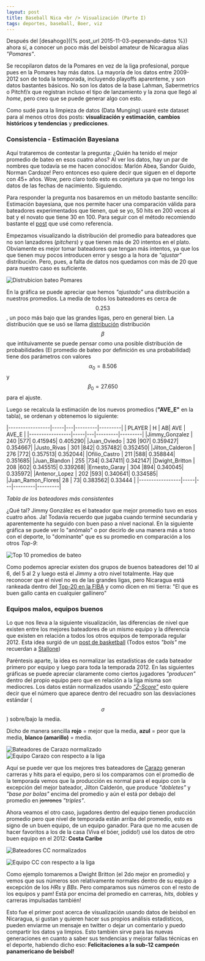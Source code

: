 ```yaml
---
layout: post
title: Baseball Nica <br /> Visualización (Parte I)
tags: deportes, baseball, Boer, viz
---
```


Después del [desahogo]({% post_url 2015-11-03-pepenando-datos %}) ahora sí, a conocer un poco más del beisbol amateur de Nicaragua alias _"Pomares"_.

Se recopilaron datos de la Pomares en vez de la liga profesional, porque pues en la Pomares hay más datos. La mayoría de los datos entre 2009-2012 son de toda la temporada, incluyendo playoffs aparenteme, y son datos bastantes básicos. No son los datos de la base Lahman, Sabermetrics o Pitchf/x que registran incluso el tipo de lanzamiento y la zona que llegó al _home_, pero creo que se puede generar algo con esto.

Como sudé para la limpieza de datos (Data Munging) usaré este dataset para al menos otros dos posts: **visualización y estimación**, **cambios históricos y tendencias** y **predicciones**.

### Consistencia - Estimación Bayesiana

Aquí trataremos de contestar la pregunta: ¿Quién ha tenido el mejor promedio de bateo en esos cuatro años? Al ver los datos, hay un par de nombres que todavía se me hacen conocidos: Marlón Abea, Sandor Guido, Norman Cardoze! Pero entonces eso quiere decir que siguen en el deporte con 45+ años. Wow, pero claro todo esto es conjetura ya que no tengo los datos de las fechas de nacimiento. Siguiendo.

Para responder la pregunta nos basaremos en un método bastante sencillo: Estimación bayesiana, que nos permite hacer una comparación válida para bateadores experimentados que tienen, qué se yo, 50 hits en 200 veces al bat y el novato que tiene 30 en 100. Para seguir con el método recomiendo bastante el [post](http://varianceexplained.org/r/empirical_bayes_baseball/) que usé como referencia.

Empezamos visualizando la distribución del promedio para bateadores que no son lanzadores (_pitchers_) y que tienen más de  20 intentos en el plato. Obviamente es mejor tomar bateadores que tengan más intentos, ya que los que tienen muy pocos introducen error y sesgo a la hora de _"ajustar"_ distribución. Pero, pues, a falta de datos nos quedamos con más de 20 que para nuestro caso es suficiente.

![Distrubicion bateo Pomares](/img/beis/ave_distro.png )

En la gráfica se puede apreciar que hemos _"ajustado"_ una distribución a nuestros promedios. La media de todos los bateadores es cerca de $$0.253$$, un poco más bajo que las grandes ligas, pero en general bien. La distribución que se usó se llama [distribución](http://en.wikipedia.org/wiki/beta_distribution) distribución $$\beta$$ que intituivamente se puede pensar como una posible distribución de probabilidades (El promedio de bateo por definición es una probabilidad) tiene dos parámetros con valores $$\alpha_0 = 8.506 $$ y $$\beta_0 = 27.650$$ para el ajuste.

Luego se recalcula la estimación de los nuevos promedios (**"AVE_E"** en la tabla), se ordenan y obtenemos lo siguiente: 

|-----------------|-----|---|---------|---------|
| PLAYER          | H   | AB|    AVE  |   AVE_E |
|-----------------|-----|---|---------|---------|
|Jimmy_Gonzalez   | 240 |577| 0.415945| 0.405290|
|Juan_Oviedo      | 326 |907| 0.359427| 0.354667|
|Justo_Rivas      | 301 |842| 0.357482| 0.352450|
|Jilton_Calderon  | 276 |772| 0.357513| 0.352044|
|Ofilio_Castro    | 211 |588| 0.358844| 0.351685|
|Juan_Blandon     | 255 |734| 0.347411| 0.342147|
|Dwight_Britton   | 208 |602| 0.345515| 0.339268|
|Ernesto_Garay    | 304 |894| 0.340045| 0.335972|
|Antenor_Lopez    | 202 |593| 0.340641| 0.334585|
|Juan_Ramon_Flores|  28 | 73| 0.383562| 0.33444 |
|-----------------|-----|---|---------|---------|

_Tabla de los bateadores más consistentes_

¿Qué tal? Jimmy González es el bateador que mejor promedio tuvo en esos cuatro años. Ja! Todavía recuerdo que jugaba cuando terminé secundaria y aparentemente ha seguido con buen paso a nivel nacional. En la siguiente gráfica se puede ver lo "anómalo" o por decirlo de una manera más a tono con el deporte, lo "dominante" que es su promedio en comparación a los otros _Top-9_:

![Top 10 promedios de bateo](/img/beis/top_10_batters.png )

Como podemos apreciar existen dos grupos de buenos bateadores del 10 al 6, del 5 al 2 y luego está el Jimmy a otro nivel totalmente. Hay que reconocer que el nivel no es de las grandes ligas, pero Nicaragua está rankeada dentro del [Top-20 en la FIBA](http://wbsc.org/en/baseball/rankings) y como dicen en mi tierra: "El que es buen gallo canta en cualquier gallinero"

### Equipos malos, equipos buenos

Lo que nos lleva a la siguiente visualización, las diferencias de nivel que existen entre los mejores bateadores de un mismo equipo y la diferencia que existen en relación a todos los otros equipos de temporada regular 2012. Esta idea surgió de un [post de basketball](http://www.http://hinnefe2.github.io/python/hoops/2015/08/12/ivy-heatmaps.html) (Todos estos _"bols"_ me recuerdan a [Stallone](https://www.youtube.com/watch?v=NjLZRIJse_c&list=PLl9Gh-swYCxv9rT1rylsQ_27jDL3zYGoa&index=1))

Paréntesis aparte, la idea es normalizar las estadísticas de cada bateador primero por equipo y luego para toda la temporada 2012. En las siguientes gráficas se puede apreciar claramente como ciertos jugadores _"producen"_ dentro del propio equipo pero que en relación a la liga misma son mediocres. Los datos están normalizados usando [_"Z-Score"_](https://en.wikipedia.org/wiki/Standard_score) esto quiere decir que el número que aparece dentro del recuadro son las desviaciones estándar ($$\sigma$$) sobre/bajo la media.

Dicho de manera sencilla **rojo** = mejor que la media, **azul** = peor que la media, **blanco (amarillo)** = media.

![Bateadores de Carazo normalizado](/img/beis/CARAZO_batters_2012_perTeam.png)
![Equipo Carazo con respecto a la liga](/img/beis/CARAZO_batters_2012_overall.png)

Aquí se puede ver que los mejores tres bateadores de [Carazo](https://es.wikipedia.org/wiki/Departamento_de_Carazo) generan carreras y hits para el equipo, pero si los comparamos con el promedio de la temporada vemos que la producción es normal para el equipo con la excepción del mejor bateador, Jilton Calderón, que produce _"dobletes"_ y _"base por bolas"_ encima del promedio y aún el está por debajo del promedio en <del>jonrones</del> _"triples"_.

Ahora veamos el otro caso, jugadores dentro del equipo tienen producción promedio pero que nivel de temporada están arriba del promedio, esto es signo de un buen equipo, de un equipo ganador. Para que no me acusen de hacer favoritos a los de la casa (Viva el bóer, jodido!) usé los datos de otro buen equipo en el 2012: **Costa Caribe**

![Bateadores CC normalizados](\img\beis\CARIBE_batters_2012_perTeam.png)

![Equipo CC con respecto a la liga](\img\beis\CARIBE_batters_2012_overall.png)

Como ejemplo tomaremos a Dwight Britton (el 2do mejor en promedio) y vemos que sus números son relativamente normales dentro de su equipo a excepción de los _HRs_ y _BBs_. Pero comparamos sus números con el resto de los equipos y pam! Está por encima del promedio en carreras, _hits_, dobles y carreras impulsadas también!

Esto fue el primer post acerca de visualización usando datos de beisbol en Nicaragua, si gustan y quieren hacer sus propios análisis estadísticos, pueden enviarme un mensaje en twitter o dejar un comentario y puedo compartir los datos ya limpios. Esto también sirve para las nuevas generaciones en cuanto a saber sus tendencias y mejorar fallas técnicas en el deporte, habiendo dicho eso: **Felicitaciones a la sub-12 campeón panamericano de beisbol!**
